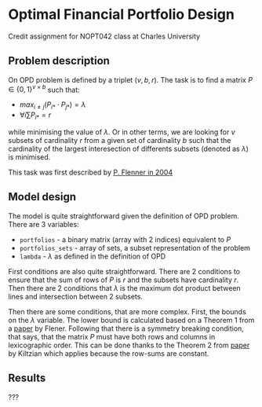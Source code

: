 # Optimal Financial Portfolio Design

Credit assignment for NOPT042 class at Charles University

## Problem description 

On OPD problem is defined by a triplet $(v,b,r)$. The task is to find a matrix $P\in \{0,1\}^{v\times b}$ such that:
 - $max_{i\neq j}(P_{i*}\cdot P_{j*}) = \lambda$ 
 - $\forall i \sum P_{i*} = r$
 
 while minimising the value of $\lambda$. Or in other terms, we are looking for $v$ subsets of cardinality $r$ from a given set of cardinality $b$ such that the cardinality of the largest interesection of differents subsets (denoted as $\lambda$) is minimised. 

 This task was first described by [P. Flenner in 2004](https://link.springer.com/chapter/10.1007/978-3-540-30201-8_19)

 ## Model design

 The model is quite straightforward given the definition of OPD problem. There are 3 variables:
  - `portfolios` - a binary matrix (array with 2 indices) equivalent to $P$
  - `portfolios_sets` - array of sets, a subset representation of the problem
  - `lambda` - $\lambda$ as defined in the definition of OPD

First conditions are also quite straightforward. There are 2 conditions to ensure that the sum of rows of $P$ is $r$ and the subsets have cardinality $r$. Then there are 2 conditions that $\lambda$ is the maximum dot product between lines and intersection between 2 subsets. 

Then there are some conditions, that are more complex. First, the bounds on the $\lambda$ variable. The lower bound is calculated based on a Theorem 1 from a [paper](https://www.it.uu.se/research/group/astra/publications/Constraints07-CDO.pdf) by Flener.
Following that there is a symmetry breaking condition, that says, that the matrix $P$ must have both rows and columns in lexicographic order. This can be done thanks to the Theorem 2 from [paper](http://www.it.uu.se/research/group/astra/SymCon02/Proceedings/KiziltanSmith.pdf) by Kiltzian which applies because the row-sums are constant.


## Results
???